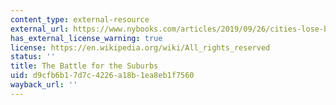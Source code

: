 ```yaml
---
content_type: external-resource
external_url: https://www.nybooks.com/articles/2019/09/26/cities-lose-battle-for-the-suburbs/
has_external_license_warning: true
license: https://en.wikipedia.org/wiki/All_rights_reserved
status: ''
title: The Battle for the Suburbs
uid: d9cfb6b1-7d7c-4226-a18b-1ea8eb1f7560
wayback_url: ''
---
```

